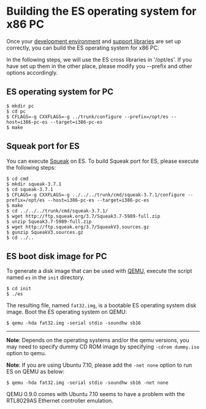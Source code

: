 # Building the ES operating system for x86 PC #

Once your [development environment](DeveloperSetup.md) and [support libraries](BuildingSupportLibraries.md) are set up correctly, you can build the ES operating system for x86 PC.

In the following steps, we will use the ES cross libraries in '/opt/es'. If you have set up them in the other place, please modify you --prefix and other options accordingly.

## ES operating system for PC ##

```
$ mkdir pc
$ cd pc
$ CFLAGS=-g CXXFLAGS=-g ../trunk/configure --prefix=/opt/es --host=i386-pc-es --target=i386-pc-es
$ make
```

## Squeak port for ES ##

You can execute [Squeak](http://www.squeak.org/) on ES. To build Squeak port for ES, please execute the following steps:

```
$ cd cmd
$ mkdir squeak-3.7.1
$ cd squeak-3.7.1
$ CFLAGS=-g CXXFLAGS=-g ../../../trunk/cmd/squeak-3.7.1/configure --prefix=/opt/es --host=i386-pc-es --target=i386-pc-es
$ make
$ cd ../../../trunk/cmd/squeak-3.7.1/
$ wget http://ftp.squeak.org/3.7/Squeak3.7-5989-full.zip
$ unzip Squeak3.7-5989-full.zip
$ wget http://ftp.squeak.org/3.7/SqueakV3.sources.gz
$ gunzip SqueakV3.sources.gz
$ cd ../..
```

## ES boot disk image for PC ##

To generate a disk image that can be used with [QEMU](http://fabrice.bellard.free.fr/qemu/), execute the script named `es` in the `init` directory.

```
$ cd init
$ ./es
```

The resulting file, named `fat32.img`, is a bootable ES operating system disk image. Boot the ES operating system on QEMU:

```
$ qemu -hda fat32.img -serial stdio -soundhw sb16
```


---


**Note**: Depends on the operating systems and/or the qemu versions, you may need to specify dummy CD ROM image by specifying `-cdrom dummy.iso` option to qemu.

**Note**: If you are using Ubuntu 7.10, please add the `-net none` option to run ES on QEMU as below:

```
$ qemu -hda fat32.img -serial stdio -soundhw sb16 -net none
```

QEMU 0.9.0 comes with Ubuntu 7.10 seems to have a problem with the RTL8029AS Ethernet controller emulation.
